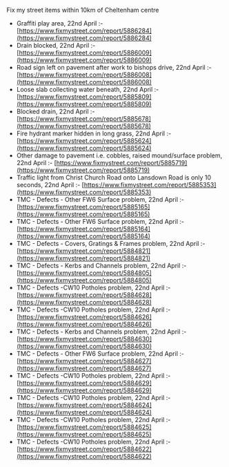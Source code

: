 Fix my street items within 10km of Cheltenham centre

<!-- fix_marker starts -->

- Graffiti play area, 22nd April :- [https://www.fixmystreet.com/report/5886284](https://www.fixmystreet.com/report/5886284)
- Drain blocked, 22nd April :- [https://www.fixmystreet.com/report/5886009](https://www.fixmystreet.com/report/5886009)
- Road sign left on pavement after work to bishops drive, 22nd April :- [https://www.fixmystreet.com/report/5886008](https://www.fixmystreet.com/report/5886008)
- Loose slab collecting water beneath, 22nd April :- [https://www.fixmystreet.com/report/5885809](https://www.fixmystreet.com/report/5885809)
- Blocked drain, 22nd April :- [https://www.fixmystreet.com/report/5885678](https://www.fixmystreet.com/report/5885678)
- Fire hydrant marker hidden in long grass, 22nd April :- [https://www.fixmystreet.com/report/5885624](https://www.fixmystreet.com/report/5885624)
- Other damage to pavement i.e. cobbles, raised mound/surface problem, 22nd April :- [https://www.fixmystreet.com/report/5885719](https://www.fixmystreet.com/report/5885719)
- Traffic light from Christ Church Road onto Lansdown Road is only 10 seconds, 22nd April :- [https://www.fixmystreet.com/report/5885353](https://www.fixmystreet.com/report/5885353)
- TMC - Defects - Other FW6  Surface problem, 22nd April :- [https://www.fixmystreet.com/report/5885165](https://www.fixmystreet.com/report/5885165)
- TMC - Defects - Other FW6  Surface problem, 22nd April :- [https://www.fixmystreet.com/report/5885164](https://www.fixmystreet.com/report/5885164)
- TMC - Defects - Covers, Gratings & Frames problem, 22nd April :- [https://www.fixmystreet.com/report/5884821](https://www.fixmystreet.com/report/5884821)
- TMC - Defects - Kerbs and Channels problem, 22nd April :- [https://www.fixmystreet.com/report/5884805](https://www.fixmystreet.com/report/5884805)
- TMC - Defects -CW10 Potholes problem, 22nd April :- [https://www.fixmystreet.com/report/5884628](https://www.fixmystreet.com/report/5884628)
- TMC - Defects -CW10 Potholes problem, 22nd April :- [https://www.fixmystreet.com/report/5884626](https://www.fixmystreet.com/report/5884626)
- TMC - Defects - Kerbs and Channels problem, 22nd April :- [https://www.fixmystreet.com/report/5884630](https://www.fixmystreet.com/report/5884630)
- TMC - Defects - Other FW6  Surface problem, 22nd April :- [https://www.fixmystreet.com/report/5884627](https://www.fixmystreet.com/report/5884627)
- TMC - Defects -CW10 Potholes problem, 22nd April :- [https://www.fixmystreet.com/report/5884629](https://www.fixmystreet.com/report/5884629)
- TMC - Defects -CW10 Potholes problem, 22nd April :- [https://www.fixmystreet.com/report/5884624](https://www.fixmystreet.com/report/5884624)
- TMC - Defects -CW10 Potholes problem, 22nd April :- [https://www.fixmystreet.com/report/5884625](https://www.fixmystreet.com/report/5884625)
- TMC - Defects -CW10 Potholes problem, 22nd April :- [https://www.fixmystreet.com/report/5884622](https://www.fixmystreet.com/report/5884622)

<!-- fix_marker ends -->